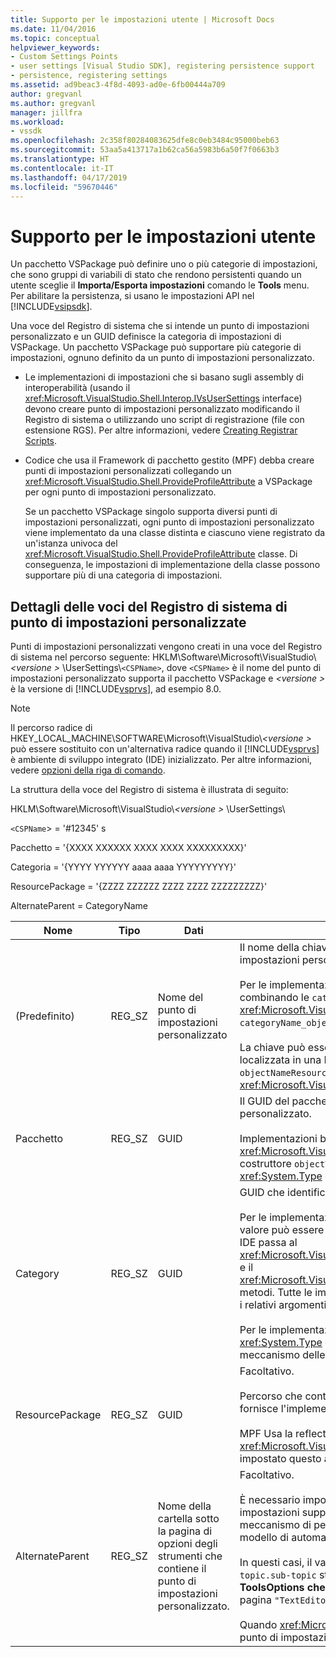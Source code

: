 ```yaml
---
title: Supporto per le impostazioni utente | Microsoft Docs
ms.date: 11/04/2016
ms.topic: conceptual
helpviewer_keywords:
- Custom Settings Points
- user settings [Visual Studio SDK], registering persistence support
- persistence, registering settings
ms.assetid: ad9beac3-4f8d-4093-ad0e-6fb00444a709
author: gregvanl
ms.author: gregvanl
manager: jillfra
ms.workload:
- vssdk
ms.openlocfilehash: 2c358f80284083625dfe8c0eb3484c95000beb63
ms.sourcegitcommit: 53aa5a413717a1b62ca56a5983b6a50f7f0663b3
ms.translationtype: HT
ms.contentlocale: it-IT
ms.lasthandoff: 04/17/2019
ms.locfileid: "59670446"
---
```

# <a name="support-for-user-settings"></a>Supporto per le impostazioni utente
Un pacchetto VSPackage può definire uno o più categorie di impostazioni, che sono gruppi di variabili di stato che rendono persistenti quando un utente sceglie il **Importa/Esporta impostazioni** comando le **Tools** menu. Per abilitare la persistenza, si usano le impostazioni API nel [!INCLUDE[vsipsdk](../../extensibility/includes/vsipsdk_md.md)].

 Una voce del Registro di sistema che si intende un punto di impostazioni personalizzato e un GUID definisce la categoria di impostazioni di VSPackage. Un pacchetto VSPackage può supportare più categorie di impostazioni, ognuno definito da un punto di impostazioni personalizzato.

-   Le implementazioni di impostazioni che si basano sugli assembly di interoperabilità (usando il <xref:Microsoft.VisualStudio.Shell.Interop.IVsUserSettings> interface) devono creare punto di impostazioni personalizzato modificando il Registro di sistema o utilizzando uno script di registrazione (file con estensione RGS). Per altre informazioni, vedere [Creating Registrar Scripts](/cpp/atl/creating-registrar-scripts).

-   Codice che usa il Framework di pacchetto gestito (MPF) debba creare punti di impostazioni personalizzati collegando un <xref:Microsoft.VisualStudio.Shell.ProvideProfileAttribute> a VSPackage per ogni punto di impostazioni personalizzato.

     Se un pacchetto VSPackage singolo supporta diversi punti di impostazioni personalizzati, ogni punto di impostazioni personalizzato viene implementato da una classe distinta e ciascuno viene registrato da un'istanza univoca del <xref:Microsoft.VisualStudio.Shell.ProvideProfileAttribute> classe. Di conseguenza, le impostazioni di implementazione della classe possono supportare più di una categoria di impostazioni.

## <a name="custom-settings-point-registry-entry-details"></a>Dettagli delle voci del Registro di sistema di punto di impostazioni personalizzate
 Punti di impostazioni personalizzati vengono creati in una voce del Registro di sistema nel percorso seguente: HKLM\Software\Microsoft\VisualStudio\\*\<versione >* \UserSettings\\`<CSPName>`, dove `<CSPName>` è il nome del punto di impostazioni personalizzato supporta il pacchetto VSPackage e  *\<versione >* è la versione di [!INCLUDE[vsprvs](../../code-quality/includes/vsprvs_md.md)], ad esempio 8.0.

> [!NOTE]
>  Il percorso radice di HKEY_LOCAL_MACHINE\SOFTWARE\Microsoft\VisualStudio\\*\<versione >* può essere sostituito con un'alternativa radice quando il [!INCLUDE[vsprvs](../../code-quality/includes/vsprvs_md.md)] è ambiente di sviluppo integrato (IDE) inizializzato. Per altre informazioni, vedere [opzioni della riga di comando](../../extensibility/command-line-switches-visual-studio-sdk.md).

 La struttura della voce del Registro di sistema è illustrata di seguito:

 HKLM\Software\Microsoft\VisualStudio\\*\<versione >* \UserSettings\

 `<CSPName`> = '#12345' s

 Pacchetto = '{XXXX XXXXXX XXXX XXXX XXXXXXXXX}'

 Categoria = '{YYYY YYYYYY aaaa aaaa YYYYYYYYY}'

 ResourcePackage = '{ZZZZ ZZZZZZ ZZZZ ZZZZ ZZZZZZZZZ}'

 AlternateParent = CategoryName

| Nome | Tipo | Dati | Descrizione |
|-----------------|--------| - | - |
| (Predefinito) | REG_SZ | Nome del punto di impostazioni personalizzato | Il nome della chiave, `<CSPName`>, è il nome non localizzato del punto di impostazioni personalizzato.<br /><br /> Per le implementazioni di base di MPF, il nome della chiave viene ottenuto combinando le `categoryName` e `objectName` gli argomenti delle <xref:Microsoft.VisualStudio.Shell.ProvideProfileAttribute> costruttore in `categoryName_objectName`.<br /><br /> La chiave può essere vuota o può contenere l'ID di riferimento per la stringa localizzata in una DLL satellite. Questo valore viene ottenuto dal `objectNameResourceID` argomento per il <xref:Microsoft.VisualStudio.Shell.ProvideProfileAttribute> costruttore. |
| Pacchetto | REG_SZ | GUID | Il GUID del pacchetto VSPackage che implementa il punto di impostazioni personalizzato.<br /><br /> Implementazioni basate su MPF usando il <xref:Microsoft.VisualStudio.Shell.ProvideProfileAttribute> classe, usare il costruttore `objectType` argomento che contiene il pacchetto VSPackage <xref:System.Type> e reflection per ottenere questo valore. |
| Category | REG_SZ | GUID | GUID che identifica la categoria di impostazioni.<br /><br /> Per le implementazioni di base degli assembly di interoperabilità, questo valore può essere un arbitrariamente scelto GUID, che il [!INCLUDE[vsprvs](../../code-quality/includes/vsprvs_md.md)] IDE passa al <xref:Microsoft.VisualStudio.Shell.Interop.IVsUserSettings.ExportSettings%2A> e il <xref:Microsoft.VisualStudio.Shell.Interop.IVsUserSettings.ImportSettings%2A> metodi. Tutte le implementazioni di questi due metodi è necessario verificare i relativi argomenti di GUID.<br /><br /> Per le implementazioni di base di MPF questo GUID è ottenuto il <xref:System.Type> della classe che implementa il [!INCLUDE[vsprvs](../../code-quality/includes/vsprvs_md.md)] meccanismo delle impostazioni. |
| ResourcePackage | REG_SZ | GUID | Facoltativo.<br /><br /> Percorso che contiene DLL satellite nelle varie stringhe localizzate se non fornisce l'implementazione di VSPackage.<br /><br /> MPF Usa la reflection per ottenere la risorsa corretta VSPackage, pertanto il <xref:Microsoft.VisualStudio.Shell.ProvideProfileAttribute> classe non viene impostato questo argomento. |
| AlternateParent | REG_SZ | Nome della cartella sotto la pagina di opzioni degli strumenti che contiene il punto di impostazioni personalizzato. | Facoltativo.<br /><br /> È necessario impostare questo valore solo se un'implementazione di impostazioni supporta **opzioni del menu Strumenti** pagine che utilizzano il meccanismo di persistenza di [!INCLUDE[vsipsdk](../../extensibility/includes/vsipsdk_md.md)] anziché il meccanismo nel modello di automazione per salvare lo stato.<br /><br /> In questi casi, il valore della chiave AlternateParent è il `topic` sezione il `topic.sub-topic` stringa utilizzata per identificare la particolare **ToolsOptions che dei** pagina. Ad esempio, per il **ToolsOptions che dei** pagina `"TextEditor.Basic"` il valore di AlternateParent sarebbe `"TextEditor"`.<br /><br /> Quando <xref:Microsoft.VisualStudio.Shell.ProvideProfileAttribute> genera il punto di impostazioni personalizzato, è identico al nome di categoria. |
